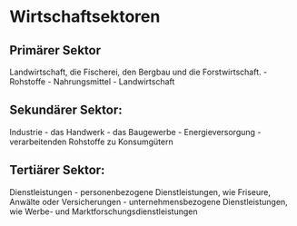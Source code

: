 
# Wirtschaftsektoren

## Primärer Sektor

Landwirtschaft, die Fischerei, den Bergbau und die Forstwirtschaft.
    - Rohstoffe
    - Nahrungsmittel
    - Landwirtschaft

## Sekundärer Sektor:

Industrie
    - das Handwerk
    - das Baugewerbe
    - Energieversorgung
    - verarbeitenden Rohstoffe zu Konsumgütern

## Tertiärer Sektor:

Dienstleistungen
    - personenbezogene Dienstleistungen, wie Friseure, Anwälte oder Versicherungen
    - unternehmensbezogene Dienstleistungen, wie Werbe- und Marktforschungsdienstleistungen
